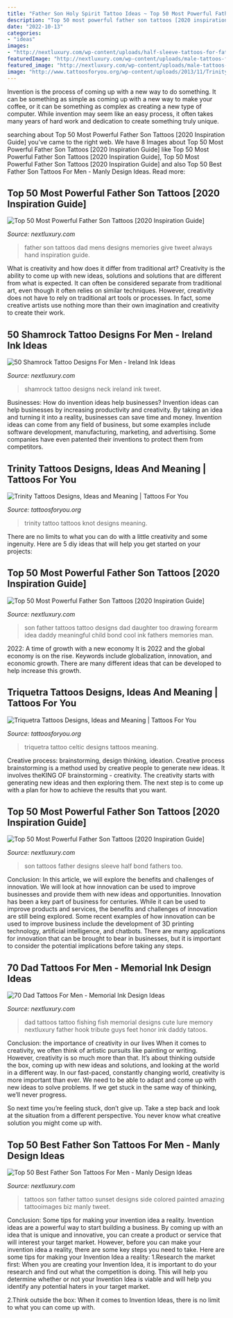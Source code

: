 ```yaml
---
title: "Father Son Holy Spirit Tattoo Ideas ~ Top 50 Most Powerful Father Son Tattoos [2020 Inspiration Guide]"
description: "Top 50 most powerful father son tattoos [2020 inspiration guide]"
date: "2022-10-13"
categories:
- "ideas"
images:
- "http://nextluxury.com/wp-content/uploads/half-sleeve-tattoos-for-father-and-son-for-males.jpg"
featuredImage: "http://nextluxury.com/wp-content/uploads/male-tattoos-father-son-on-ribs-side.jpg"
featured_image: "http://nextluxury.com/wp-content/uploads/male-tattoos-father-son-on-ribs-side.jpg"
image: "http://www.tattoosforyou.org/wp-content/uploads/2013/11/Trinity-Knot-Tattoo.jpg"
---
```



Invention is the process of coming up with a new way to do something. It can be something as simple as coming up with a new way to make your coffee, or it can be something as complex as creating a new type of computer. While invention may seem like an easy process, it often takes many years of hard work and dedication to create something truly unique.

	

		
searching about Top 50 Most Powerful Father Son Tattoos [2020 Inspiration Guide] you've came to the right web. We have 8 Images about Top 50 Most Powerful Father Son Tattoos [2020 Inspiration Guide] like Top 50 Most Powerful Father Son Tattoos [2020 Inspiration Guide], Top 50 Most Powerful Father Son Tattoos [2020 Inspiration Guide] and also Top 50 Best Father Son Tattoos For Men - Manly Design Ideas. Read more:
		
    
## Top 50 Most Powerful Father Son Tattoos [2020 Inspiration Guide]

<img loading=lazy src="http://nextluxury.com/wp-content/uploads/mens-father-tattoos-for-son-on-back.jpg" onerror="this.onerror=null;this.src='https://tse1.mm.bing.net/th?id=OIP.6Z6UetexewU6By441_ODOgHaHa&amp;pid=15.1';" alt="Top 50 Most Powerful Father Son Tattoos [2020 Inspiration Guide]">

_Source: nextluxury.com_

>father son tattoos dad mens designs memories give tweet always hand inspiration guide. 

	

What is creativity and how does it differ from traditional art?
Creativity is the ability to come up with new ideas, solutions and solutions that are different from what is expected. It can often be considered separate from traditional art, even though it often relies on similar techniques. However, creativity does not have to rely on traditional art tools or processes. In fact, some creative artists use nothing more than their own imagination and creativity to create their work.

    
## 50 Shamrock Tattoo Designs For Men - Ireland Ink Ideas

<img loading=lazy src="http://nextluxury.com/wp-content/uploads/male-with-neck-tattoo-of-green-shamrock.jpg" onerror="this.onerror=null;this.src='https://tse2.mm.bing.net/th?id=OIP.avfaHSvKM1oEIDfrNj90hwHaHa&amp;pid=15.1';" alt="50 Shamrock Tattoo Designs For Men - Ireland Ink Ideas">

_Source: nextluxury.com_

>shamrock tattoo designs neck ireland ink tweet. 

	

Businesses: How do invention ideas help businesses?
Invention ideas can help businesses by increasing productivity and creativity. By taking an idea and turning it into a reality, businesses can save time and money. Invention ideas can come from any field of business, but some examples include software development, manufacturing, marketing, and advertising. Some companies have even patented their inventions to protect them from competitors.

    
## Trinity Tattoos Designs, Ideas And Meaning | Tattoos For You

<img loading=lazy src="http://www.tattoosforyou.org/wp-content/uploads/2013/11/Trinity-Knot-Tattoo.jpg" onerror="this.onerror=null;this.src='https://tse1.mm.bing.net/th?id=OIP.cPo78xTsB1j0AGxfZwLc3QHaJ4&amp;pid=15.1';" alt="Trinity Tattoos Designs, Ideas and Meaning | Tattoos For You">

_Source: tattoosforyou.org_

>trinity tattoo tattoos knot designs meaning. 

	

There are no limits to what you can do with a little creativity and some ingenuity. Here are 5 diy ideas that will help you get started on your projects: 

    
## Top 50 Most Powerful Father Son Tattoos [2020 Inspiration Guide]

<img loading=lazy src="http://nextluxury.com/wp-content/uploads/forearm-father-son-tattoo-of-childs-drawing-for-men.jpg" onerror="this.onerror=null;this.src='https://tse2.mm.bing.net/th?id=OIP.a0jHwsvyePWIrSx5OAze5AHaI1&amp;pid=15.1';" alt="Top 50 Most Powerful Father Son Tattoos [2020 Inspiration Guide]">

_Source: nextluxury.com_

>son father tattoos tattoo designs dad daughter too drawing forearm idea daddy meaningful child bond cool ink fathers memories man. 

	

2022: A time of growth with a new economy
It is 2022 and the global economy is on the rise. Keywords include globalization, innovation, and economic growth. There are many different ideas that can be developed to help increase this growth.

    
## Triquetra Tattoos Designs, Ideas And Meaning | Tattoos For You

<img loading=lazy src="https://www.tattoosforyou.org/wp-content/uploads/2016/03/Celtic-Triquetra-Tattoo.jpg" onerror="this.onerror=null;this.src='https://tse4.mm.bing.net/th?id=OIP.BAixO091c7UBl-no8pDdwQHaFj&amp;pid=15.1';" alt="Triquetra Tattoos Designs, Ideas and Meaning | Tattoos For You">

_Source: tattoosforyou.org_

>triquetra tattoo celtic designs tattoos meaning. 

	

Creative process: brainstorming, design thinking, ideation.
Creative process brainstorming is a method used by creative people to generate new ideas. It involves theKING OF brainstorming - creativity. The creativity starts with generating new ideas and then exploring them. The next step is to come up with a plan for how to achieve the results that you want.

    
## Top 50 Most Powerful Father Son Tattoos [2020 Inspiration Guide]

<img loading=lazy src="http://nextluxury.com/wp-content/uploads/half-sleeve-tattoos-for-father-and-son-for-males.jpg" onerror="this.onerror=null;this.src='https://tse2.mm.bing.net/th?id=OIP.vtSez_1DnMBuCo_TDJu7MQHaGD&amp;pid=15.1';" alt="Top 50 Most Powerful Father Son Tattoos [2020 Inspiration Guide]">

_Source: nextluxury.com_

>son tattoos father designs sleeve half bond fathers too. 

	

Conclusion: In this article, we will explore the benefits and challenges of innovation. We will look at how innovation can be used to improve businesses and provide them with new ideas and opportunities.
Innovation has been a key part of business for centuries. While it can be used to improve products and services, the benefits and challenges of innovation are still being explored. Some recent examples of how innovation can be used to improve business include the development of 3D printing technology, artificial intelligence, and chatbots. There are many applications for innovation that can be brought to bear in businesses, but it is important to consider the potential implications before taking any steps.

    
## 70 Dad Tattoos For Men - Memorial Ink Design Ideas

<img loading=lazy src="http://nextluxury.com/wp-content/uploads/male-forearms-cute-fish-and-dad-tattoo.jpg" onerror="this.onerror=null;this.src='https://tse2.mm.bing.net/th?id=OIP.te2jhprGeYMwS8d9lXUlvwHaHa&amp;pid=15.1';" alt="70 Dad Tattoos For Men - Memorial Ink Design Ideas">

_Source: nextluxury.com_

>dad tattoos tattoo fishing fish memorial designs cute lure memory nextluxury father hook tribute guys feet honor ink daddy tatoos. 

	

Conclusion: the importance of creativity in our lives
When it comes to creativity, we often think of artistic pursuits like painting or writing.  However, creativity is so much more than that. It’s about thinking outside the box, coming up with new ideas and solutions, and looking at the world in a different way.
In our fast-paced, constantly changing world, creativity is more important than ever. We need to be able to adapt and come up with new ideas to solve problems. If we get stuck in the same way of thinking, we’ll never progress.

So next time you’re feeling stuck, don’t give up. Take a step back and look at the situation from a different perspective. You never know what creative solution you might come up with.

    
## Top 50 Best Father Son Tattoos For Men - Manly Design Ideas

<img loading=lazy src="http://nextluxury.com/wp-content/uploads/male-tattoos-father-son-on-ribs-side.jpg" onerror="this.onerror=null;this.src='https://tse2.mm.bing.net/th?id=OIP.wIeWOL_pUsQToLa1J1_BTQHaIy&amp;pid=15.1';" alt="Top 50 Best Father Son Tattoos For Men - Manly Design Ideas">

_Source: nextluxury.com_

>tattoos son father tattoo sunset designs side colored painted amazing tattooimages biz manly tweet. 

	

Conclusion: Some tips for making your invention idea a reality.
Invention ideas are a powerful way to start building a business. By coming up with an idea that is unique and innovative, you can create a product or service that will interest your target market. However, before you can make your invention idea a reality, there are some key steps you need to take. Here are some tips for making your Invention Idea a reality:
1.Research the market first: When you are creating your Invention Idea, it is important to do your research and find out what the competition is doing. This will help you determine whether or not your Invention Idea is viable and will help you identify any potential haters in your target market.

2.Think outside the box: When it comes to Invention Ideas, there is no limit to what you can come up with.

